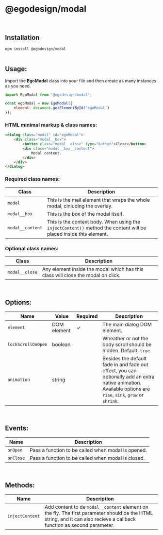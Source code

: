 # @egodesign/modal
<br/>

## Installation
```npm install @egodesign/modal```
<br /><br />

## Usage:
Import the **EgoModal** class into your file and then create as many instances as you need.
```js
import EgoModal from '@egodesign/modal';

const egoModal = new EgoModal({
    element: document.getElementById('egoModal')
});
```

### HTML minimal markup & class names:
```html
<dialog class="modal" id="egoModal">
    <div class="modal__box">
        <button class="modal__close" type="button">Close</button>
        <div class="modal__box__content">
            Modal content.
        </div>
    </div>
</dialog>
```

### Required class names:
| Class | Description |
| --- | ----------- |
| `modal` | This is the mail element that wraps the whole modal, cinluding the overlay. |
| `modal__box` | This is the box of the modal itself. |
| `modal__content` | This is the context body. When using the `injectContent()` method the content will be placed inside this element. |

### Optional class names:
| Class | Description |
| --- | ----------- |
| `modal__close` | Any element inside the modal which has this class will close the modal on click. |
<br/>

## Options:
| Name | Value | Required | Description |
| --- | --- | --- | ----------- |
| `element` | DOM element | &check; | The main dialog DOM element. |
| `lockScrollOnOpen` | boolean | | Wheather or not the body scroll should be hidden. Default: `true`. |
| `animation` | string | | Besides the default fade in and fade out effect, you can optionally add an extra native animation. Available options are `rise`, `sink`, `grow` or `shrink`. |
<br/>

## Events:
| Name | Description |
| --- | ----------- |
| `onOpen` | Pass a function to be called when modal is opened. |
| `onClose` | Pass a function to be called when modal is closed. |
</br>

## Methods:
| Name | Description |
| --- | ----------- |
| `injectContent` | Add content to de `modal__content` element on the fly. The first parameter should be the HTML string, and it can also recieve a callback function as second parameter. |
